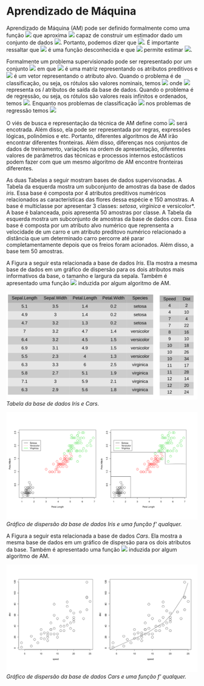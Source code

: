  # Aprendizado de Máquina

Aprendizado de Máquina (AM) pode ser definido formalmente como uma função <img src="https://render.githubusercontent.com/render/math?math=f'"/> que aproxima <img src="https://render.githubusercontent.com/render/math?math=f"/> capaz de construir um estimador dado um conjunto de dados   <img src="https://render.githubusercontent.com/render/math?math=(X, y)"/>. Portanto, podemos dizer que <img src="https://render.githubusercontent.com/render/math?math=\{ (X, y) \|  f'(X) \approx f(X)\}"/>. É importante ressaltar que <img src="https://render.githubusercontent.com/render/math?math=f"/> é uma função desconhecida e que <img src="https://render.githubusercontent.com/render/math?math=f'"/> permite estimar <img src="https://render.githubusercontent.com/render/math?math=f"/>.

Formalmente um problema supervisionado pode ser representado por um conjunto <img src="https://render.githubusercontent.com/render/math?math=(X, y)"/> em que <img src="https://render.githubusercontent.com/render/math?math=X"/> é uma matriz representando os atributos preditivos e <img src="https://render.githubusercontent.com/render/math?math=y"/> é um vetor representando o atributo alvo. Quando o problema é de classificação, ou seja, os rótulos são valores nominais, temos <img src="https://render.githubusercontent.com/render/math?math=y = \{c_1, c_2,...c_l \}"/> onde <img src="https://render.githubusercontent.com/render/math?math=c_l"/> representa os *l* atributos de saída da base de dados. Quando o problema é de regressão, ou seja, os rótulos são valores reais infinitos e ordenados, temos <img src="https://render.githubusercontent.com/render/math?math=y = \mathbb{R}"/>. Enquanto nos problemas de classificação <img src="https://render.githubusercontent.com/render/math?math=f'(X_i) \in \{c_1, c_2,...c_l\}"/> nos problemas de regressão temos <img src="https://render.githubusercontent.com/render/math?math=f'(X_i) \in \mathbb{R}"/>

O viés de busca e representação da técnica de AM define como <img src="https://render.githubusercontent.com/render/math?math=f'"/> será encotrada. Além disso, ela pode ser representada por regras, expressões lógicas, polinômios e etc. Portanto, diferentes algoritmos de AM irão encontrar diferentes fronteiras. Além disso, diferenças nos conjuntos de dados de treinamento, variações na ordem de apresentação, diferentes valores de parâmetros das técnicas e processos internos estocásticos podem fazer com que um mesmo algoritmo de AM encontre fronteiras diferentes.

As duas Tabelas a seguir mostram bases de dados supervisonadas. A Tabela da esquerda mostra um subconjunto de amostras da base de dados *iris*. Essa base é composta por 4 atributos  preditivos numéricos relacionados as características das flores dessa espécie e 150 amostras. A base é multiclasse por apresentar 3 classes: *setosa*, *virgínica* e versicolor*. A base é balanceada, pois apresenta 50 amostras por classe. A Tabela da esquerda mostra um subconjunto de amostras da base de dados *cars*.  Essa base é composta por um atributo alvo numérico que reprensenta a velocidade de um carro e um atributo preditovo numérico relacionado a distância que um determinado carro percorre até parar completamentamente depois que os freios foram acionados. Além disso, a base tem 50 amostras.

A Figura a seguir esta relacionada a base de dados *Iris*. Ela mostra a mesma base de dados em um gráfico de dispersão para os dois atributos mais informativos da base, o tamanho e largura da sepala. Também é apresentado uma função <img src="https://render.githubusercontent.com/render/math?math=f'"/> induzida por algum algoritmo de AM.

![](bases.png) *Tabela da base de dados Iris e Cars.*

![](iris_model.png) *Gráfico de dispersão da base de dados Iris e uma função f' qualquer.*

A Figura a seguir esta relacionada a base de dados *Cars*. Ela mostra a mesma base de dados em um gráfico de dispersão para os dois atributos da base. Também é apresentado uma função <img src="https://render.githubusercontent.com/render/math?math=f'"/> induzida por algum algoritmo de AM.

![](cars_model.png) *Gráfico de dispersão da base de dados Cars e uma função f' qualquer.*

